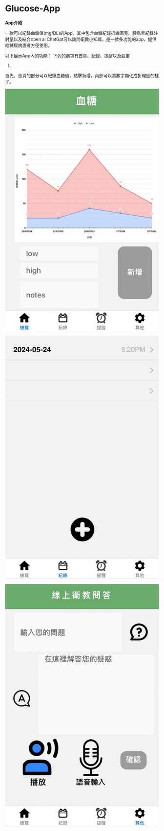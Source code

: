 # Glucose-App

**App介紹**
  
一款可以紀錄血糖值(mg/DL)的App，其中包含血糖紀錄折線圖表、胰島素紀錄注射量以及結合open ai ChatGpt可以詢問衛教小知識，是一款多功能的app，提供給糖尿病患者方便使用。

以下展示App內的功能：
下列的選項有首頁、紀錄、提醒以及設定  

1.    
首先，首頁的部分可以紀錄血糖值，點擊新增，內部可以將數字顯化成折線圖的樣子。  

![image](https://github.com/ts36/Glucose-App/blob/main/S__71401493.jpg)


![image](https://github.com/ts36/Glucose-App/blob/main/S__71401494.jpg)


![image](https://github.com/ts36/Glucose-App/blob/main/S__71401495.jpg)
